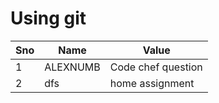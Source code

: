 Using git
=================


|Sno | Name | Value|
|---|-------|------|
|1 | ALEXNUMB | Code chef question |
|2 | dfs | home assignment |
